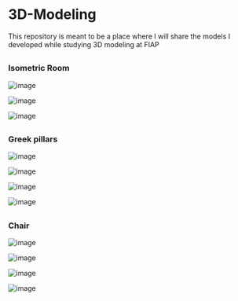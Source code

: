 # 3D-Modeling
This repository is meant to be a place where I will share the models I developed while studying 3D modeling at FIAP
##
<h3>Isometric Room</h3>

![image](https://github.com/pemenezes/3D-Modeling/assets/101873037/2d653641-c42d-4100-8b14-a0c436e704c7)

![image](https://github.com/pemenezes/3D-Modeling/assets/101873037/24447f15-f8c2-477b-bcdb-4554e3dfda3a)

![image](https://github.com/pemenezes/3D-Modeling/assets/101873037/a4643399-2e91-4c78-8ac3-6e18b581665f)

##
<h3>Greek pillars</h3>

![image](https://github.com/pemenezes/3D-Modeling/assets/101873037/f1a4cf49-ce50-4850-9283-11121772b30a)

![image](https://github.com/pemenezes/3D-Modeling/assets/101873037/3de56bfa-01cd-4062-a06d-cda75fc61ffd)

![image](https://github.com/pemenezes/3D-Modeling/assets/101873037/c8eb4ea0-e570-4ea5-820c-bdaece3561de)

![image](https://github.com/pemenezes/3D-Modeling/assets/101873037/eee4fb86-5718-4bf2-9377-14fb943b0584)

##
<h3>Chair</h3>

![image](https://github.com/pemenezes/3D-Modeling/assets/101873037/80a9aa45-624c-4c11-94fb-3fbacaf0d1b2)

![image](https://github.com/pemenezes/3D-Modeling/assets/101873037/ca0f9c0a-406a-4602-a6fb-0fefc49a045c)

![image](https://github.com/pemenezes/3D-Modeling/assets/101873037/ce3b7a52-68c8-4d75-9cd2-df4fe9565aa3)

![image](https://github.com/pemenezes/3D-Modeling/assets/101873037/f50c4109-99b8-48f8-9549-0e0745171e17)

##
<h3></h3>
